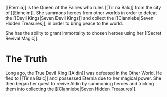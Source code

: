 [[Eternia]] is the Queen of the Fairies who rules [[Tir na Balc]] from the city of [[Einheim]]. She summons heroes from other worlds in order to defeat the [[Devil Kings|Seven Devil Kings]] and collect the [[Clanniebe|Seven Hidden Treasures]], in order to bring peace to the world.

She has the ability to grant immortality to chosen heroes using her [[Secret Revival Magic]].
# The Truth
Long ago, the True Devil King [[Aldin]] was defeated in the Other World. He fled to [[Tir na Balc]] and possessed Eternia due to her magical power. She then began her quest to revive Aldin by summoning heroes and tricking them into collecting the [[Clanniebe|Seven Hidden Treasures]].